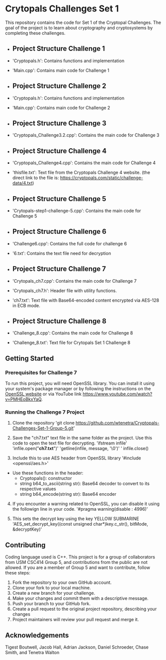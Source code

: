 # Crytopals Challenges Set 1
 
This repository contains the code for Set 1 of the Cryptopal Challenges. The goal of the project is to learn about cryptography and cryptosystems by completing these challenges.

 -  ## Project Structure Challenge 1
 - 'Cryptopals.h': Contains functions and implementation
 - 'Main.cpp': Contains main code for Challenge 1
 
 -  ## Project Structure Challenge 2
 - 'Cryptopals.h': Contains functions and implementation
 - 'Main.cpp': Contains main code for Challenge 2

 -  ## Project Structure Challenge 3
 - 'Cryptopals_Challenge3.2.cpp': Contains the main code for Challenge 3
   
 -  ## Project Structure Challenge 4
 - 'Cryptopals_Challenge4.cpp': Contains the main code for Challenge 4
 - 'thisfile.txt': Text file from the Cryptopals Challenge 4 website. (the direct link to the file is: https://cryptopals.com/static/challenge-data/4.txt)
   
 -  ## Project Structure Challenge 5
 -  'Crytopals-step1-challenge-5.cpp': Contains the main code for Challenge 5
   
 -  ## Project Structure Challenge 6
 - 'Challenge6.cpp': Contains the full code for challenge 6
 - '6.txt': Contains the text file need for decryption
   
 -  ## Project Structure Challenge 7
 - 'Crytopals_ch7.cpp': Contains the main code for Challenge 7
 - 'Crytopals_ch7.h': Header file with utility functions.
 - 'ch7.txt': Text file with Base64-encoded content encrypted via AES-128 in ECB mode.
   
 -  ## Project Structure Challenge 8
 - 'Challenge_8.cpp': Contains the main code for Challenge 8
 - 'Challenge_8.txt': Text file for Crytopals Set 1 Challenge 8
 

## Getting Started

### Prerequisites for Challenge 7

To run this project, you will need OpenSSL library. You can install it using your system's package manager or by following the instructions on the [OpenSSL website](https://www.openssl.org/source/) or via YouTube link https://www.youtube.com/watch?v=PMHEoBkxYaQ.

### Running the Challenge 7 Project

1. Clone the repository
   'git clone https://github.com/wtenetra/Cryptopals-Challenges-Set-1-Group-5.git'
   
2. Save the "ch7.txt" text file in the same folder as the project. Use this code to open the text file for decrypting.
   'ifstream infile'
	  'infile.open("**ch7.txt**")'
	  'getline(infile, message, '\0')'
   ' infile.close()
   
3. Include this to use AES header from OpenSSL library
   '#include <openssl/aes.h>'
  - Use these functions in the header:
    - Cryptopals():  constructor
    - string b64_to_ascii(string str):  Base64 decoder to convert to its respective values
    -	string b64_encode(string str):  Base64 encoder
      
4. If you encounter a warning related to OpenSSL, you can disable it using the followign line in your code.
   '#pragma warning(disable : 4996)'

5.  This sets the decrypt key using the key YELLOW SUBMARINE
	  'AES_set_decrypt_key((const unsigned char*)key.c_str(), bitMode, &decryptKey)'

 ## Contributing
   Coding language used is C++. This project is for a group of collaborators from USM CSC414 Group 5, and contributions from the public are not allowed. If you are a member of Group 5 and want to contribute, follow these steps:
   1. Fork the repository to your own GitHub account.
   2. Clone your fork to your local machine.
   3. Create a new branch for your challenge.
   4. Make your changes and commit them with a descriptive message.
   5. Push your branch to your GitHub fork.
   6. Create a pull request to the original project repository, describing your changes
   7. Project maintainers will review your pull request and merge it.
   
 

 ## Acknowledgements
 Tigest Boutwell, Jacob Hall, Adrian Jackson, Daniel Schroeder, Chase Smith, and Tenetra Walton
 








